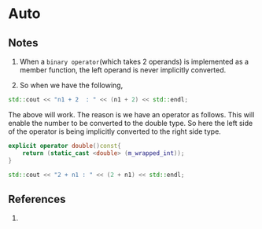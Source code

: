 # Auto

## Notes
1. When a `binary operator`(which takes 2 operands) is implemented as a member function, the left operand is never implicitly converted. 

2. So when we have the following,

```cpp
std::cout << "n1 + 2  : " << (n1 + 2) << std::endl;
```

The above will work. The reason is we have an operator as follows. This will enable the number to be converted to the double type. So here the left side of the operator is being implicitly converted to the right side type.

```cpp
explicit operator double()const{
    return (static_cast <double> (m_wrapped_int));
}
```



```cpp
std::cout << "2 + n1 : " << (2 + n1) << std::endl;
```


## References

1. 

